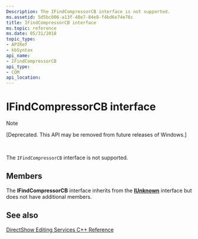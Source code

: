 ```yaml
---
Description: The IFindCompressorCB interface is not supported.
ms.assetid: 5d5bc006-a13f-48e7-84e8-f4bd6e74e76c
title: IFindCompressorCB interface
ms.topic: reference
ms.date: 05/31/2018
topic_type: 
- APIRef
- kbSyntax
api_name: 
- IFindCompressorCB
api_type: 
- COM
api_location: 
---
```


# IFindCompressorCB interface

> [!Note]  
> \[Deprecated. This API may be removed from future releases of Windows.\]

 

The `IFindCompressorCB` interface is not supported.

## Members

The **IFindCompressorCB** interface inherits from the [**IUnknown**](/windows/win32/api/unknwn/nn-unknwn-iunknown) interface but does not have additional members.

## See also

<dl> <dt>

[DirectShow Editing Services C++ Reference](directshow-editing-services-c---reference.md)
</dt> </dl>

 

 